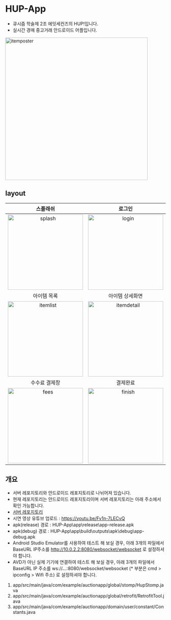 # HUP-App

- 큐시즘 학술제 2조 에잇세컨즈의 HUP!입니다.
- 실시간 경매 중고거래 안드로이드 어플입니다.
<img width="447" alt="itemposter" src="https://user-images.githubusercontent.com/87636557/144025631-72675be4-f3f4-4dca-8511-735ec1117c09.png">

## layout
|스플래쉬|로그인|홈|채팅|
|:-:|:-:|:-:|:-:|
|<img width="236" alt="splash" src="https://user-images.githubusercontent.com/87636557/144022180-6099bea3-591d-4c13-8a1b-82d1d21e5d12.png">|<img width="236" alt="login" src="https://user-images.githubusercontent.com/87636557/144022176-ceb00f2c-47d1-45e1-bf59-c9a0ac1b260d.png">|<img width="236" alt="home" src="https://user-images.githubusercontent.com/87636557/144022165-f8fb7d3e-6745-4741-8fc4-33e301aaa572.png">|<img width="236" alt="chatting" src="https://user-images.githubusercontent.com/87636557/144022149-5ee30d84-d82d-49d5-b65b-bcd8fc5a95fb.png">
|아이템 목록|아이템 상세화면|입찰 화면|아이템 업로드|
|<img width="236" alt="itemlist" src="https://user-images.githubusercontent.com/87636557/144022175-98d1488f-1680-4492-a0a9-fc590d1f3218.png">|<img width="236" alt="itemdetail" src="https://user-images.githubusercontent.com/87636557/144022168-84b8fe7e-d712-4677-ac12-e56536568171.png">|<img width="236" alt="bidpage" src="https://user-images.githubusercontent.com/87636557/144022126-9442e14b-2728-4ed3-8879-72e5776a8ce8.png">|<img width="236" alt="upload" src="https://user-images.githubusercontent.com/87636557/144022183-6a031610-629c-4617-a30f-7b6d37c81de3.png">
|수수료 결제창|결제완료|공지사항|아이콘|
|<img width="236" alt="fees" src="https://user-images.githubusercontent.com/87636557/144022153-ebcc134b-e9bc-4958-b0fd-7d72586c1848.png">|<img width="236" alt="finish" src="https://user-images.githubusercontent.com/87636557/144022157-cdc0e02b-1788-4fcc-ae4c-59390f9f31b4.png">|<img width="236" alt="notice" src="https://user-images.githubusercontent.com/87636557/144022178-4bab2ea2-8927-4b9f-9905-734912a5033f.png">|<img width="236" alt="hupicon" src="https://user-images.githubusercontent.com/87636557/144022250-0e5547ce-fade-40dc-9de3-4fa7f220340c.png">


## 개요
- 서버 레포지토리와 안드로이드 레포지토리로 나뉘어져 있습니다.
- 현재 레포지토리는 안드로이드 레포지토리이며 서버 레포지토리는 아래 주소에서 확인 가능합니다.
- [서버 레포지토리](https://github.com/gom1n/HUP-Server)
- 시연 영상 유튜브 업로드 : https://youtu.be/Fv1n-7LECvQ
- apk(release) 경로 : HUP-App\app\release\app-release.apk
- apk(debug) 경로 : HUP-App\app\build\outputs\apk\debug\app-debug.apk
- Android Studio Emulator를 사용하여 테스트 해 보실 경우, 아래 3개의 파일에서 BaseURL IP주소를 http://10.0.2.2:8080/websocket/websocket 로 설정하셔야 합니다.
- AVD가 아닌 실제 기기에 연결하여 테스트 해 보실 경우, 아래 3개의 파일에서 BaseURL IP 주소를 ws://***.***.*.*:8080/websocket/websocket (* 부분은 cmd > ipconfig > Wifi 주소) 로 설정하셔야 합니다.
 1) app/src/main/java/com/example/auctionapp/global/stomp/HupStomp.java
 2) app/src/main/java/com/example/auctionapp/global/retrofit/RetrofitTool.java
 3) app/src/main/java/com/example/auctionapp/domain/user/constant/Constants.java
